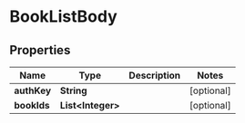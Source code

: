 # BookListBody

## Properties
Name | Type | Description | Notes
------------ | ------------- | ------------- | -------------
**authKey** | **String** |  |  [optional]
**bookIds** | **List&lt;Integer&gt;** |  |  [optional]
